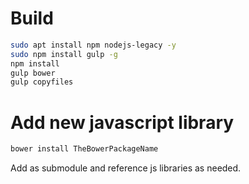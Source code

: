 # Build

```bash
sudo apt install npm nodejs-legacy -y
sudo npm install gulp -g
npm install
gulp bower
gulp copyfiles
```


# Add new javascript library

```bash
bower install TheBowerPackageName
```

Add as submodule and reference js libraries as needed.